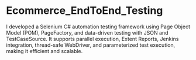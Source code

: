 # Ecommerce_EndToEnd_Testing
I developed a Selenium C# automation testing framework using Page Object Model (POM), PageFactory, and data-driven testing with JSON and TestCaseSource. It supports parallel execution, Extent Reports, Jenkins integration, thread-safe WebDriver, and parameterized test execution, making it efficient and scalable.
